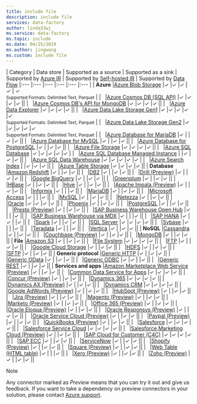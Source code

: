 ```yaml
---
title: include file
description: include file
services: data-factory
author: linda33wj
ms.service: data-factory
ms.topic: include
ms.date: 04/25/2019
ms.author: jingwang
ms.custom: include file
---
```


| Category | Data store | Supported as a source | Supported as a sink | Supported by [Azure IR](../articles/data-factory/concepts-integration-runtime.md#azure-integration-runtime) | Supported by [Self-hosted IR](../articles/data-factory/concepts-integration-runtime.md#self-hosted-integration-runtime) | Supported by [Data Flow](../articles/data-factory/concepts-data-flow-overview.md)
|:--- |:--- |:--- |:--- |:--- |:--- |
| **Azure** |[Azure Blob Storage](../articles/data-factory/connector-azure-blob-storage.md) |✓ |✓ |✓ |✓  | ✓ <br> <small>Supported Formats: Delimited Text, Parquet</small> |
| &nbsp; |[Azure Cosmos DB (SQL API)](../articles/data-factory/connector-azure-cosmos-db.md) |✓ |✓ |✓ |✓  ||
| &nbsp; |[Azure Cosmos DB's API for MongoDB](../articles/data-factory/connector-azure-cosmos-db-mongodb-api.md) |✓ |✓ |✓ |✓  ||
| &nbsp; |[Azure Data Explorer](../articles/data-factory/connector-azure-data-explorer.md) |✓ |✓ |✓ |✓ ||
| &nbsp; |[Azure Data Lake Storage Gen1](../articles/data-factory/connector-azure-data-lake-store.md) |✓ |✓ |✓ |✓  |✓ <br> <small>Supported Formats: Delimited Text, Parquet</small> |
| &nbsp; |[Azure Data Lake Storage Gen2](../articles/data-factory/connector-azure-data-lake-storage.md) |✓ |✓ |✓ |✓  |✓ <br> <small>Supported Formats: Delimited Text, Parquet</small> |
| &nbsp; |[Azure Database for MariaDB](../articles/data-factory/connector-azure-database-for-mariadb.md) |✓ | |✓ |✓  ||
| &nbsp; |[Azure Database for MySQL](../articles/data-factory/connector-azure-database-for-mysql.md) |✓ | |✓ |✓  ||
| &nbsp; |[Azure Database for PostgreSQL](../articles/data-factory/connector-azure-database-for-postgresql.md) |✓ | |✓ |✓  ||
| &nbsp; |[Azure File Storage](../articles/data-factory/connector-azure-file-storage.md) |✓ |✓ |✓ |✓  ||
| &nbsp; |[Azure SQL Database](../articles/data-factory/connector-azure-sql-database.md) |✓ |✓ |✓ |✓  |✓  |
| &nbsp; |[Azure SQL Database Managed Instance](../articles/data-factory/connector-azure-sql-database-managed-insance.md) | |✓ |✓ |✓  ||
| &nbsp; |[Azure SQL Data Warehouse](../articles/data-factory/connector-azure-sql-data-warehouse.md) |✓ |✓ |✓ |✓  |✓  |
| &nbsp; |[Azure Search Index](../articles/data-factory/connector-azure-search.md) | |✓ |✓ |✓  ||
| &nbsp; |[Azure Table Storage](../articles/data-factory/connector-azure-table-storage.md) |✓ |✓ |✓ |✓  ||
| **Database** |[Amazon Redshift](../articles/data-factory/connector-amazon-redshift.md) |✓ | |✓ |✓  ||
| &nbsp; |[DB2](../articles/data-factory/connector-db2.md) |✓ | |✓ |✓  ||
| &nbsp; |[Drill (Preview)](../articles/data-factory/connector-drill.md) |✓ | |✓ |✓  ||
| &nbsp; |[Google BigQuery](../articles/data-factory/connector-google-bigquery.md) |✓ | |✓ |✓  ||
| &nbsp; |[Greenplum](../articles/data-factory/connector-greenplum.md) |✓ | |✓ |✓  ||
| &nbsp; |[HBase](../articles/data-factory/connector-hbase.md) |✓ | |✓ |✓  ||
| &nbsp; |[Hive](../articles/data-factory/connector-hive.md) |✓ | |✓ |✓  ||
| &nbsp; |[Apache Impala (Preview)](../articles/data-factory/connector-impala.md) |✓ | |✓ |✓  ||
| &nbsp; |[Informix](../articles/data-factory/connector-odbc.md#ibm-informix-source) |✓ | | |✓  ||
| &nbsp; |[MariaDB](../articles/data-factory/connector-mariadb.md) |✓ | |✓ |✓  ||
| &nbsp; |[Microsoft Access](../articles/data-factory/connector-odbc.md#microsoft-access-source) |✓ | | |✓  ||
| &nbsp; |[MySQL](../articles/data-factory/connector-mysql.md) |✓ | |✓ |✓  ||
| &nbsp; |[Netezza](../articles/data-factory/connector-netezza.md) |✓ | |✓ |✓  ||
| &nbsp; |[Oracle](../articles/data-factory/connector-oracle.md) |✓ |✓ |✓ |✓  ||
| &nbsp; |[Phoenix](../articles/data-factory/connector-phoenix.md) |✓ | |✓ |✓  ||
| &nbsp; |[PostgreSQL](../articles/data-factory/connector-postgresql.md) |✓ | |✓ |✓  ||
| &nbsp; |[Presto (Preview)](../articles/data-factory/connector-presto.md) |✓ | |✓ |✓  ||
| &nbsp; |[SAP Business Warehouse Open Hub](../articles/data-factory/connector-sap-business-warehouse-open-hub.md) |✓ | | |✓  ||
| &nbsp; |[SAP Business Warehouse via MDX](../articles/data-factory/connector-sap-business-warehouse.md) |✓ | | |✓  ||
| &nbsp; |[SAP HANA](../articles/data-factory/connector-sap-hana.md) |✓ |✓ | |✓  ||
| &nbsp; |[Spark](../articles/data-factory/connector-spark.md) |✓ | |✓ |✓  ||
| &nbsp; |[SQL Server](../articles/data-factory/connector-sql-server.md) |✓ |✓ |✓ |✓  ||
| &nbsp; |[Sybase](../articles/data-factory/connector-sybase.md) |✓ | | |✓  ||
| &nbsp; |[Teradata](../articles/data-factory/connector-teradata.md) |✓ | | |✓  ||
| &nbsp; |[Vertica](../articles/data-factory/connector-vertica.md) |✓ | |✓ |✓  ||
| **NoSQL** |[Cassandra](../articles/data-factory/connector-cassandra.md) |✓ | |✓ |✓  ||
| &nbsp; |[Couchbase (Preview)](../articles/data-factory/connector-couchbase.md) |✓ | |✓ |✓  ||
| &nbsp; |[MongoDB](../articles/data-factory/connector-mongodb.md) |✓ | |✓ |✓  ||
| **File** |[Amazon S3](../articles/data-factory/connector-amazon-simple-storage-service.md) |✓ | |✓ |✓  ||
| &nbsp; |[File System](../articles/data-factory/connector-file-system.md) |✓ |✓ |✓ |✓  ||
| &nbsp; |[FTP](../articles/data-factory/connector-ftp.md) |✓ | |✓ |✓  ||
| &nbsp; |[Google Cloud Storage](../articles/data-factory/connector-google-cloud-storage.md) |✓ | |✓ |✓  ||
| &nbsp; |[HDFS](../articles/data-factory/connector-hdfs.md) |✓ | |✓ |✓  ||
| &nbsp; |[SFTP](../articles/data-factory/connector-sftp.md) |✓ | |✓ |✓  ||
| **Generic protocol** |[Generic HTTP](../articles/data-factory/connector-http.md) |✓ | |✓ |✓  ||
| &nbsp; |[Generic OData](../articles/data-factory/connector-odata.md) |✓ | |✓ |✓  ||
| &nbsp; |[Generic ODBC](../articles/data-factory/connector-odbc.md) |✓ |✓ | |✓  ||
| &nbsp; |[Generic REST](../articles/data-factory/connector-rest.md) |✓ | |✓ |✓  ||
| **Services and apps** |[Amazon Marketplace Web Service (Preview)](../articles/data-factory/connector-amazon-marketplace-web-service.md) |✓ | |✓ |✓  ||
| &nbsp; |[Common Data Service for Apps](../articles/data-factory/connector-dynamics-crm-office-365.md) |✓ |✓ |✓ |✓  ||
| &nbsp; |[Concur (Preview)](../articles/data-factory/connector-concur.md) |✓ | |✓ |✓  ||
| &nbsp; |[Dynamics 365](../articles/data-factory/connector-dynamics-crm-office-365.md) |✓ |✓ |✓ |✓  ||
| &nbsp; |[Dynamics AX (Preview)](../articles/data-factory/connector-dynamics-ax.md) |✓ | |✓ |✓  ||
| &nbsp; |[Dynamics CRM](../articles/data-factory/connector-dynamics-crm-office-365.md) |✓ |✓ |✓ |✓  ||
| &nbsp; |[Google AdWords (Preview)](../articles/data-factory/connector-google-adwords.md) |✓ | |✓ |✓  ||
| &nbsp; |[HubSpot (Preview)](../articles/data-factory/connector-hubspot.md) |✓ | |✓ |✓  ||
| &nbsp; |[Jira (Preview)](../articles/data-factory/connector-jira.md) |✓ | |✓ |✓  ||
| &nbsp; |[Magento (Preview)](../articles/data-factory/connector-magento.md) |✓ | |✓ |✓  ||
| &nbsp; |[Marketo (Preview)](../articles/data-factory/connector-marketo.md) |✓ | |✓ |✓  ||
| &nbsp; |[Office 365 (Preview)](../articles/data-factory/connector-office-365.md) |✓ | |✓ |✓  ||
| &nbsp; |[Oracle Eloqua (Preview)](../articles/data-factory/connector-oracle-eloqua.md) |✓ | |✓ |✓  ||
| &nbsp; |[Oracle Responsys (Preview)](../articles/data-factory/connector-oracle-responsys.md) |✓ | |✓ |✓  ||
| &nbsp; |[Oracle Service Cloud (Preview)](../articles/data-factory/connector-oracle-service-cloud.md) |✓ | |✓ |✓  ||
| &nbsp; |[Paypal (Preview)](../articles/data-factory/connector-paypal.md) |✓ | |✓ |✓  ||
| &nbsp; |[QuickBooks (Preview)](../articles/data-factory/connector-quickbooks.md) |✓ | |✓ |✓  ||
| &nbsp; |[Salesforce](../articles/data-factory/connector-salesforce.md) |✓ |✓ |✓ |✓  ||
| &nbsp; |[Salesforce Service Cloud](../articles/data-factory/connector-salesforce.md) |✓ |✓ |✓ |✓  ||
| &nbsp; |[Salesforce Marketing Cloud (Preview)](../articles/data-factory/connector-salesforce-marketing-cloud.md) |✓ | |✓ |✓  ||
| &nbsp; |[SAP Cloud for Customer (C4C)](../articles/data-factory/connector-sap-cloud-for-customer.md) |✓ |✓ |✓ |✓  ||
| &nbsp; |[SAP ECC](../articles/data-factory/connector-sap-ecc.md) |✓ | |✓ |✓ ||
| &nbsp; |[ServiceNow](../articles/data-factory/connector-servicenow.md) |✓ | |✓ |✓  ||
| &nbsp; |[Shopify (Preview)](../articles/data-factory/connector-shopify.md) |✓ | |✓ |✓  ||
| &nbsp; |[Square (Preview)](../articles/data-factory/connector-square.md) |✓ | |✓ |✓  ||
| &nbsp; |[Web Table (HTML table)](../articles/data-factory/connector-web-table.md) |✓ | | |✓  ||
| &nbsp; |[Xero (Preview)](../articles/data-factory/connector-xero.md) |✓ | |✓ |✓  ||
| &nbsp; |[Zoho (Preview)](../articles/data-factory/connector-zoho.md) |✓ | |✓ |✓  ||

> [!NOTE]
> Any connector marked as *Preview* means that you can try it out and give us feedback.  If you want to take a dependency on preview connectors in your solution, please contact [Azure support](https://azure.microsoft.com/support/).
